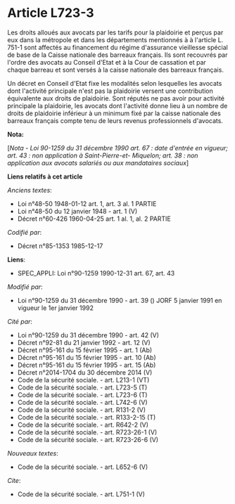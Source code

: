 # Article L723-3

Les droits alloués aux avocats par les tarifs pour la plaidoirie et perçus par eux dans la métropole et dans les départements
mentionnés à à l'article L. 751-1 sont affectés au financement du régime d'assurance vieillesse spécial de base de la Caisse
nationale des barreaux français. Ils sont recouvrés par l'ordre des avocats au Conseil d'Etat et à la Cour de cassation et
par chaque barreau et sont versés à la caisse nationale des barreaux français. 

Un décret en Conseil d'Etat fixe les modalités selon lesquelles les avocats dont l'activité principale n'est pas la
plaidoirie versent une contribution équivalente aux droits de plaidoirie. Sont réputés ne pas avoir pour activité principale
la plaidoirie, les avocats dont l'activité donne lieu à un nombre de droits de plaidoirie inférieur à un minimum fixé par la
caisse nationale des barreaux français compte tenu de leurs revenus professionnels d'avocats.

**Nota:**

[*Nota - Loi 90-1259 du 31 décembre 1990 art. 67 : date d'entrée en vigueur; art. 43 : non application à Saint-Pierre-et-
Miquelon; art. 38 : non application aux avocats salariés ou aux mandataires sociaux*]

**Liens relatifs à cet article**

_Anciens textes_:

  - Loi n°48-50 1948-01-12 art. 1, art. 3 al. 1 PARTIE
  - Loi n°48-50 du 12 janvier 1948 - art. 1 (V)
  - Décret n°60-426 1960-04-25 art. 1 al. 1, al. 2 PARTIE

_Codifié par_:

  - Décret n°85-1353 1985-12-17

**Liens**:

  - SPEC_APPLI: Loi n°90-1259 1990-12-31 art. 67, art. 43

_Modifié par_:

  - Loi n°90-1259 du 31 décembre 1990 - art. 39 () JORF 5 janvier 1991 en vigueur le 1er janvier 1992

_Cité par_:

  - Loi n°90-1259 du 31 décembre 1990 - art. 42 (V)
  - Décret n°92-81 du 21 janvier 1992 - art. 12 (V)
  - Décret n°95-161 du 15 février 1995 - art. 1 (Ab)
  - Décret n°95-161 du 15 février 1995 - art. 10 (Ab)
  - Décret n°95-161 du 15 février 1995 - art. 15 (Ab)
  - Décret n°2014-1704 du 30 décembre 2014 (V)
  - Code de la sécurité sociale. - art. L213-1 (VT)
  - Code de la sécurité sociale. - art. L723-5 (T)
  - Code de la sécurité sociale. - art. L723-6 (T)
  - Code de la sécurité sociale. - art. L742-6 (V)
  - Code de la sécurité sociale. - art. R131-2 (V)
  - Code de la sécurité sociale. - art. R133-2-15 (T)
  - Code de la sécurité sociale. - art. R642-2 (V)
  - Code de la sécurité sociale. - art. R723-26-1 (V)
  - Code de la sécurité sociale. - art. R723-26-6 (V)

_Nouveaux textes_:

  - Code de la sécurité sociale. - art. L652-6 (V)

_Cite_:

  - Code de la sécurité sociale. - art. L751-1 (V)
